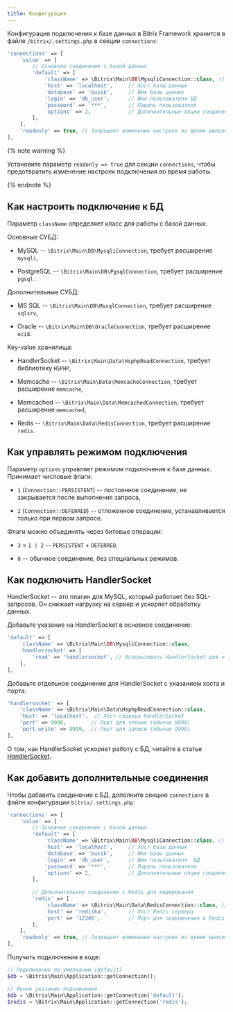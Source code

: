 ```yaml
---
title: Конфигурация
---
```


Конфигурация подключения к базе данных в Bitrix Framework хранится в файле `/bitrix/.settings.php` в секции `connections`:

```php
'connections' => [
    'value' => [
        // Основное соединение с базой данных
        'default' => [
            'className' => \Bitrix\Main\DB\MysqliConnection::class, // Используем драйвер MySQLi для соединения
            'host' => 'localhost',     // Хост базы данных
            'database' => 'busik',     // Имя базы данных
            'login' => 'db_user',      // Имя пользователя БД
            'password' => '***',       // Пароль пользователя 
            'options' => 2,            // Дополнительные опции соединения (2 - отложенное соединение)
        ],
    ],
    'readonly' => true, // Запрещает изменение настроек во время выполнения скрипта
],
```

{% note warning %}
 

Установите параметр  `readonly => true` для секции `connections`, чтобы предотвратить изменение настроек подключения во время работы.


{% endnote %}

## Как настроить подключение к БД

Параметр `className` определяет класс для работы с базой данных.

Основные СУБД:

-  MySQL -- `\Bitrix\Main\DB\MysqliConnection`, требует расширение `mysqli`,

-  PostgreSQL -- `\Bitrix\Main\DB\PgsqlConnection`, требует расширение `pgsql` .

Дополнительные СУБД:

-  MS SQL -- `\Bitrix\Main\DB\MssqlConnection`, требует расширение `sqlsrv`,

-  Oracle -- `\Bitrix\Main\DB\OracleConnection`, требует расширение `oci8`.

Key-value хранилища:

-  HandlerSocket -- `\Bitrix\Main\Data\HsphpReadConnection`, требует библиотеку `HSPHP`,

-  Memcache -- `\Bitrix\Main\Data\MemcacheConnection`, требует расширение `memcache`,

-  Memcached --  `\Bitrix\Main\Data\MemcachedConnection`, требует расширение `memcached`,

-  Redis -- `\Bitrix\Main\Data\RedisConnection`, требует расширение  `redis`.

## Как управлять режимом подключения

Параметр `options` управляет режимом подключения к базе данных. Принимает числовые флаги:

-  `1` (`Connection::PERSISTENT`) -- постоянное соединение, не закрывается после выполнения запроса,

-  `2` (`Connection::DEFERRED`) -- отложенное соединение, устанавливается только при первом запросе.

Флаги можно объединять через битовые операции:

-  `3` = `1 | 2` -- `PERSISTENT` + `DEFERRED`,

-  `0` -- обычное соединение, без специальных режимов.

## Как подключить HandlerSocket

HandlerSocket -- это плагин для MySQL, который работает без SQL-запросов. Он снижает нагрузку на сервер и ускоряет обработку данных.

Добавьте указание на HandlerSocket в основное соединение:

```php
'default' => [
    'className' => \Bitrix\Main\DB\MysqliConnection::class,
    'handlersocket' => [
        'read' => 'handlersocket', // Использовать HandlerSocket для чтения
    ],
],
```

Добавьте отдельное соединение для HandlerSocket с указанием хоста и порта:

```php
'handlersocket' => [
    'className' => \Bitrix\Main\Data\HsphpReadConnection::class,
    'host' => 'localhost',  // Хост сервера HandlerSocket
    'port' => 9998,        // Порт для чтения (обычно 9998)
    'port_write' => 9999,  // Порт для записи (обычно 9999)
],
```

О том, как HandlerSocket ускоряет работу с БД, читайте в статье [HandlerSocket](./handlersocket)**.**

## Как добавить дополнительные соединения

Чтобы добавить соединение с БД, дополните секцию `connections` в файле конфигурации `bitrix/.settings.php`:

```php
'connections' => [
    'value' => [
        // Основное соединение с базой данных
        'default' => [
            'className' => \Bitrix\Main\DB\MysqliConnection::class, // Используем драйвер MySQLi для соединения
            'host' => 'localhost',     // Хост базы данных
            'database' => 'busik',     // Имя базы данных
            'login' => 'db_user',      // Имя пользователя 	БД
            'password' => '***',       // Пароль пользователя 
            'options' => 2,            // Дополнительные опции соединения (2 — постоянное соединение)
        ],
        
        // Дополнительное соединение с Redis для кеширования
        'redis' => [
            'className' => \Bitrix\Main\Data\RedisConnection::class, // Используем драйвер Redis
            'host' => 'rediska',       // Хост Redis сервера
            'port' => '12345',         // Порт для подключения к Redis
        ],
    ],
    'readonly' => true, // Запрещает изменение настроек во время выполнения скрипта
],
```

Получить подключения в коде:

```php
// Подключение по умолчанию (default)
$db = \Bitrix\Main\Application::getConnection();

// Явное указание подключения
$db = \Bitrix\Main\Application::getConnection('default');
$redis = \Bitrix\Main\Application::getConnection('redis');
```